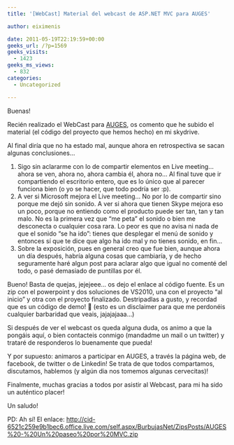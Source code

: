 ```yaml
---
title: '[WebCast] Material del webcast de ASP.NET MVC para AUGES'

author: eiximenis

date: 2011-05-19T22:19:59+00:00
geeks_url: /?p=1569
geeks_visits:
  - 1423
geeks_ms_views:
  - 832
categories:
  - Uncategorized

---
```

Buenas!

Recién realizado el WebCast para <a href="http://www.auges.org" target="_blank" rel="noopener noreferrer">AUGES</a>, os comento que he subido el material (el código del proyecto que hemos hecho) en mi skydrive.

<!--more-->

Al final diría que no ha estado mal, aunque ahora en retrospectiva se sacan algunas conclusiones… 

  1. Sigo sin aclararme con lo de compartir elementos en Live meeting… ahora se ven, ahora no, ahora cambia él, ahora no… Al final tuve que ir compartiendo el escritorio entero, que es lo único que al parecer funciona bien (o yo se hacer, que todo podría ser :p). 
  2. A ver si Microsoft mejora el Live meeting… No por lo de compartir sino porque me dejó sin sonido. A ver si ahora que tienen Skype mejora eso un poco, porque no entiendo como el producto puede ser tan, tan y tan malo. No es la primera vez que “me peta” el sonido o bien me desconecta o cualquier cosa rara. Lo peor es que no avisa ni nada de que el sonido “se ha ido”: tienes que desplegar el menú de sonido y entonces sí que te dice que algo ha ido mal y no tienes sonido, en fin…
  3. Sobre la exposición, pues en general creo que fue bien, aunque ahora un día después, habría alguna cosas que cambiaría, y de hecho seguramente haré algun post para aclarar algo que igual no comenté del todo, o pasé demasiado de puntillas por él.

Bueno! Basta de quejas, jejejeee… os dejo el enlace al código fuente. Es un zip con el powerpoint y dos soluciones de VS2010, una con el proyecto “al inicio” y otra con el proyecto finalizado. Destripadlas a gusto, y recordad que es un código de demo! 🙂 (esto es un disclaimer para que me perdonéis cualquier barbaridad que veais, jajajajaaa…)

Si después de ver el webcast os queda alguna duda, os animo a que la pongáis aquí, o bien contacteis conmigo (mandadme un mail o un twitter) y trataré de responderos lo buenamente que pueda!

Y por supuesto: animaros a participar en AUGES, a través la página web, de facebook, de twitter o de Linkedin! Se trata de que todos compartamos, discutamos, hablemos (y algún dia nos tomemos algunas cervecitas)!

Finalmente, muchas gracias a todos por asistir al Webcast, para mi ha sido un auténtico placer!

Un saludo!

PD: Ah sí! El enlace: <http://cid-6521c259e9b1bec6.office.live.com/self.aspx/BurbujasNet/ZipsPosts/AUGES%20-%20Un%20paseo%20por%20MVC.zip>